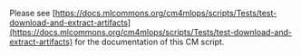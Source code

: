 Please see [https://docs.mlcommons.org/cm4mlops/scripts/Tests/test-download-and-extract-artifacts](https://docs.mlcommons.org/cm4mlops/scripts/Tests/test-download-and-extract-artifacts) for the documentation of this CM script.
